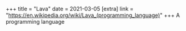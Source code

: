 +++
title = "Lava"
date = 2021-03-05
[extra]
link = "https://en.wikipedia.org/wiki/Lava_(programming_language)"
+++
A programming language


